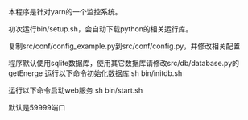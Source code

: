 本程序是针对yarn的一个监控系统。

初次运行bin/setup.sh，会自动下载python的相关运行库。

复制src/conf/config_example.py到src/conf/config.py，并修改相关配置

程序默认使用sqlite数据库，使用其它数据库请修改src/db/database.py的getEnerge
运行以下命令初始化数据库
sh bin/initdb.sh

运行以下命令启动web服务
sh bin/start.sh 

默认是59999端口




